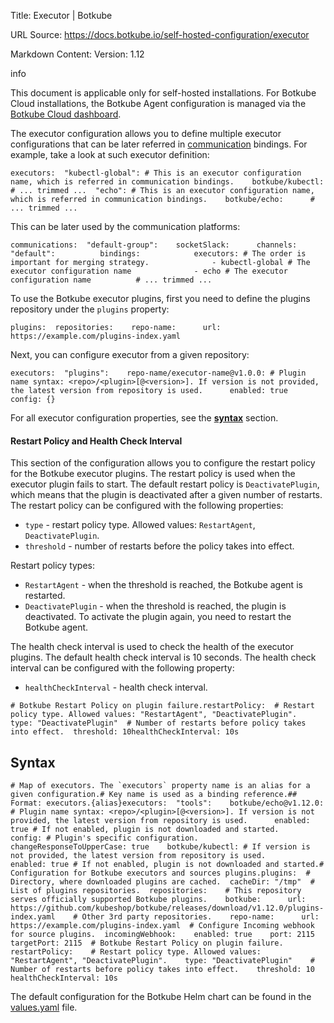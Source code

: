 Title: Executor | Botkube

URL Source: https://docs.botkube.io/self-hosted-configuration/executor

Markdown Content:
Version: 1.12

info

This document is applicable only for self-hosted installations. For Botkube Cloud installations, the Botkube Agent configuration is managed via the [Botkube Cloud dashboard](https://app.botkube.io/).

The executor configuration allows you to define multiple executor configurations that can be later referred in [communication](https://docs.botkube.io/self-hosted-configuration/communication) bindings. For example, take a look at such executor definition:

```
executors:  "kubectl-global": # This is an executor configuration name, which is referred in communication bindings.    botkube/kubectl:      # ... trimmed ...  "echo": # This is an executor configuration name, which is referred in communication bindings.    botkube/echo:      # ... trimmed ...
```

This can be later used by the communication platforms:

```
communications:  "default-group":    socketSlack:      channels:        "default":          bindings:            executors: # The order is important for merging strategy.              - kubectl-global # The executor configuration name              - echo # The executor configuration name          # ... trimmed ...
```

To use the Botkube executor plugins, first you need to define the plugins repository under the `plugins` property:

```
plugins:  repositories:    repo-name:      url: https://example.com/plugins-index.yaml
```

Next, you can configure executor from a given repository:

```
executors:  "plugins":    repo-name/executor-name@v1.0.0: # Plugin name syntax: <repo>/<plugin>[@<version>]. If version is not provided, the latest version from repository is used.      enabled: true      config: {}
```

For all executor configuration properties, see the [**syntax**](#syntax) section.

#### Restart Policy and Health Check Interval[​](#restart-policy-and-health-check-interval "Direct link to Restart Policy and Health Check Interval")

This section of the configuration allows you to configure the restart policy for the Botkube executor plugins. The restart policy is used when the executor plugin fails to start. The default restart policy is `DeactivatePlugin`, which means that the plugin is deactivated after a given number of restarts. The restart policy can be configured with the following properties:

*   `type` - restart policy type. Allowed values: `RestartAgent`, `DeactivatePlugin`.
*   `threshold` - number of restarts before the policy takes into effect.

Restart policy types:

*   `RestartAgent` - when the threshold is reached, the Botkube agent is restarted.
*   `DeactivatePlugin` - when the threshold is reached, the plugin is deactivated. To activate the plugin again, you need to restart the Botkube agent.

The health check interval is used to check the health of the executor plugins. The default health check interval is 10 seconds. The health check interval can be configured with the following property:

*   `healthCheckInterval` - health check interval.

```
# Botkube Restart Policy on plugin failure.restartPolicy:  # Restart policy type. Allowed values: "RestartAgent", "DeactivatePlugin".  type: "DeactivatePlugin"  # Number of restarts before policy takes into effect.  threshold: 10healthCheckInterval: 10s
```

Syntax[​](#syntax "Direct link to Syntax")
------------------------------------------

```
# Map of executors. The `executors` property name is an alias for a given configuration.# Key name is used as a binding reference.## Format: executors.{alias}executors:  "tools":    botkube/echo@v1.12.0: # Plugin name syntax: <repo>/<plugin>[@<version>]. If version is not provided, the latest version from repository is used.      enabled: true # If not enabled, plugin is not downloaded and started.      config: # Plugin's specific configuration.        changeResponseToUpperCase: true    botkube/kubectl: # If version is not provided, the latest version from repository is used.      enabled: true # If not enabled, plugin is not downloaded and started.# Configuration for Botkube executors and sources plugins.plugins:  # Directory, where downloaded plugins are cached.  cacheDir: "/tmp"  # List of plugins repositories.  repositories:    # This repository serves officially supported Botkube plugins.    botkube:      url: https://github.com/kubeshop/botkube/releases/download/v1.12.0/plugins-index.yaml    # Other 3rd party repositories.    repo-name:      url: https://example.com/plugins-index.yaml  # Configure Incoming webhook for source plugins.  incomingWebhook:    enabled: true    port: 2115    targetPort: 2115  # Botkube Restart Policy on plugin failure.  restartPolicy:    # Restart policy type. Allowed values: "RestartAgent", "DeactivatePlugin".    type: "DeactivatePlugin"    # Number of restarts before policy takes into effect.    threshold: 10  healthCheckInterval: 10s
```

The default configuration for the Botkube Helm chart can be found in the [values.yaml](https://github.com/kubeshop/botkube/blob/main/helm/botkube/values.yaml) file.
